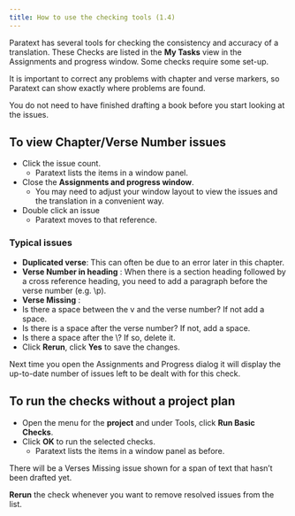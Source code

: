 ```yaml
---
title: How to use the checking tools (1.4)
---
```

Paratext has several tools for checking the consistency and accuracy of a translation. These Checks are listed in the **My Tasks** view in the Assignments and progress window. Some checks require some set-up.

It is important to correct any problems with chapter and verse markers, so Paratext can show exactly where problems are found.

You do not need to have finished drafting a book before you start looking at the issues.

## To view Chapter/Verse Number issues

- Click the issue count.
  - Paratext lists the items in a window panel.
- Close the **Assignments and progress window**.
  - You may need to adjust your window layout to view the issues and the translation in a convenient way.
- Double click an issue
  - Paratext moves to that reference.

### Typical issues

- **Duplicated verse**: This can often be due to an error later in this chapter.
- **Verse Number in heading** : When there is a section heading followed by a cross reference heading, you need to add a paragraph before the verse number (e.g. \\p).
- **Verse Missing** :
- Is there a space between the v and the verse number? If not add a space.
- Is there is a space after the verse number? If not, add a space.
- Is there a space after the \\? If so, delete it.
- Click **Rerun**, click **Yes** to save the changes.

Next time you open the Assignments and Progress dialog it will display the up-to-date number of issues left to be dealt with for this check.

## To run the checks without a project plan

- Open the menu for the **project** and under Tools, click **Run Basic Checks**.
- Click **OK** to run the selected checks.
  - Paratext lists the items in a window panel as before.

There will be a Verses Missing issue shown for a span of text that hasn’t been drafted yet.

**Rerun** the check whenever you want to remove resolved issues from the list.
